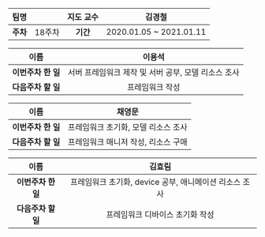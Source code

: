 |   팀명   |        | 지도 교수 |         김경철          |
| :------: | :----: | :-------: | :---------------------: |
| **주차** | 18주차 | **기간**  | 2020.01.05 ~ 2021.01.11 |

|        이름        |                       이용석                        |
| :----------------: | :-------------------------------------------------: |
| **이번주차 한 일** | 서버 프레임워크 제작 및 서버 공부, 모델 리소스 조사 |
| **다음주차 할 일** |                   프레임워크 작성                   |

|        이름        |               채영문                |
| :----------------: | :---------------------------------: |
| **이번주차 한 일** | 프레임워크 초기화, 모델 리소스 조사 |
| **다음주차 할 일** | 프레임워크 매니저 작성, 리소스 구매 |

|        이름        |                         김효림                         |
| :----------------: | :----------------------------------------------------: |
| **이번주차 한 일** | 프레임워크 초기화, device 공부, 애니메이션 리소스 조사 |
| **다음주차 할 일** |            프레임워크 디바이스 초기화 작성             |

